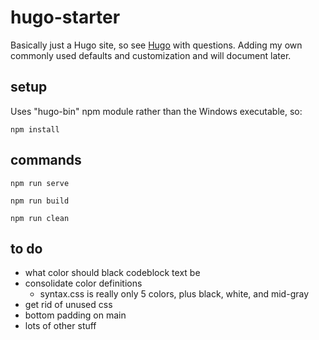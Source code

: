 # hugo-starter

Basically just a Hugo site, so see [Hugo][1] with questions. Adding my own commonly used defaults and customization and will document later.

  [1]: https://gohugo.io
  [2]: https://nodejs.org

## setup

Uses "hugo-bin" npm module rather than the Windows executable, so:

`npm install`

## commands

`npm run serve`

`npm run build`

`npm run clean`

## to do

  * what color should black codeblock text be
  * consolidate color definitions
      * syntax.css is really only 5 colors, plus black, white, and mid-gray
  * get rid of unused css
  * bottom padding on main
  * lots of other stuff